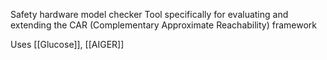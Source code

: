 Safety hardware model checker
Tool specifically for evaluating and extending the CAR (Complementary Approximate Reachability) framework

Uses [[Glucose]], [[AIGER]]
